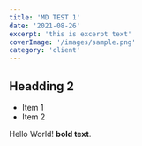 ```yaml
---
title: 'MD TEST 1'
date: '2021-08-26'
excerpt: 'this is excerpt text'
coverImage: '/images/sample.png'
category: 'client'
---
```


## Headding 2

- Item 1
- Item 2

Hello World! **bold text**.
